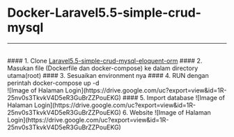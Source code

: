# Docker-Laravel5.5-simple-crud-mysql
___
<br>
#### 1. Clone <a href="https://github.com/kamilanindita/PHP-Laravel5.5-simple-crud-mysql-eloquent-orm">Laravel5.5-simple-crud-mysql-eloquent-orm</a>
#### 2. Masukan file (Dockerfile dan docker-compose) ke dalam directory utama(root) 
#### 3. Sesuaikan environment nya
#### 4. RUN dengan perintah docker-compose up -d <br>
![Image of Halaman Login](https://drive.google.com/uc?export=view&id=1R-25nv0s3TkvkV4D5eR3GuBrZZPouEKG)
#### 5. Import database
![Image of Halaman Login](https://drive.google.com/uc?export=view&id=1R-25nv0s3TkvkV4D5eR3GuBrZZPouEKG)
6. Website
![Image of Halaman Login](https://drive.google.com/uc?export=view&id=1R-25nv0s3TkvkV4D5eR3GuBrZZPouEKG)


